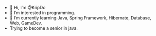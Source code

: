 - 👋 Hi, I’m @KripDo
- 👀 I’m interested in programming.
- 🌱 I’m currently learning Java, Spring Framework, Hibernate, Database, Web, GameDev.
- Trying to become a senior in java.
